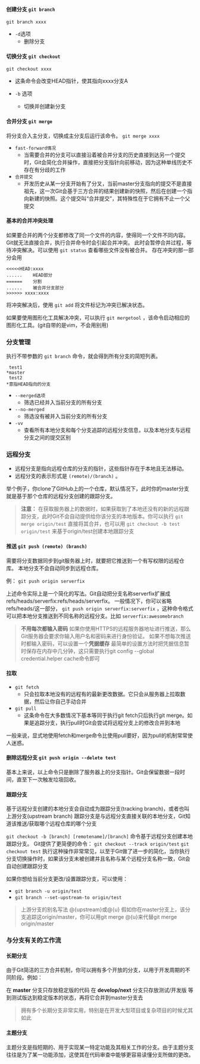 #### 创建分支 `git branch`
`git branch xxxx`

- `-d`选项
	- 删除分支
#### 切换分支 `git checkout`
`git checkout xxxx`
- 这条命令会改变HEAD指针，使其指向xxxx分支A

- `-b` 选项
	- 切换并创建新分支

#### 合并分支 `git merge`
将分支合入主分支，切换成主分支后运行该命令。 `git merge xxxx`

- `fast-forward情况`
	- 当需要合并的分支可以直接沿着被合并分支的历史直接到达另一个提交时，Git会简化合并操作，直接把分支指针向前移动，因为这种单线历史不存在有分歧的工作
- `合并提交`
	- 开发历史从某一分支开始有了分叉，当前master分支指向的提交不是直接祖先，这一次Git会基于三方合并的结果创建新的快照，然后在创建一个指向新建的快照。这个提交叫“合并提交”，其特殊性在于它拥有不止一个父提交

#### 基本的合并冲突处理

如果要合并的两个分支都修改了同一个文件的内容，使得同一个文件不同内容。Git就无法直接合并，执行合并命令时会引起合并冲突。
此时会暂停合并过程，等待冲突解决。可以使用 `git status` 查看哪些文件没有被合并。
存在冲突的那一部分会用
```
<<<<<HEAD:xxxx
......    HEAD部分
======    分割
......    被合并分支部分
>>>>>> xxxx:xxxx
```
将冲突解决后，使用 `git add` 将文件标记为冲突已解决状态。


如果要使用图形化工具解决冲突，可以执行 `git mergetool` ，该命令启动相应的图形化工具。(git自带的是vim，不会用别用)

### 分支管理
执行不带参数的 `git branch` 命令，就会得到所有分支的简短列表。
```
 test1
*master
 test2
*意指HEAD指向的分支
```
- `--merged选项`
	- 筛选已经并入当前分支的所有分支
-  `--no-merged`
	- 筛选没有被并入当前分支的所有分支
- `-vv`
	- 查看所有本地分支和每个分支追踪的远程分支信息，以及本地分支与远程分支之间的提交区别

### 远程分支

- 远程分支是指向远程仓库的分支的指针，这些指针存在于本地且无法移动。
- 远程分支的表示形式是 `(remote)/(branch)` 。

举个例子，你clone了GitHub上的一个仓库，默认情况下，此时你的master分支就是基于那个仓库的远程分支创建的跟踪分支。

> **注意：**
> 在获取服务器上的数据时，如果获取到了本地还没有的新的远程跟踪分支，此时Git不会自动提供给你该分支的本地版本。你可以执行 `git merge origin/test` 直接将其合并，也可以用 `git checkout -b test origin/test` 来基于origin/test创建本地跟踪分支

#### 推送 `git push (remote) (branch)`

需要将分支数据同步到git服务器上时，就要把它推送到一个有写权限的远程仓库。
本地分支不会自动同步到远程仓库。

例： `git push origin serverfix` 

上述命令实际上是一个简化的写法。Git自动把分支名称serverfix扩展成refs/heads/serverfix:refs/heads/serverfix。
一般情况下，你可以省略refs/heads/这一部分， `git push origin serverfix:serverfix` ，这种命令格式可以把本地分支推送到不同名称的远程分支。比如 `serverfix:awesomebranch`

> **不用每次都输入密码**
> 如果你使用HTTPS的远程服务器地址进行推送，那么Git服务器会要求你输入用户名和密码来进行身份验证。
> 如果不想每次推送时都输入密码，可以设置一个**凭据缓存** 最简单的设置方法时把凭据信息暂时保存在内存中几分钟，这只需要执行git config --global credential.helper cache命令即可

#### 拉取
- `git fetch`
	- 只会拉取本地没有的远程有的最新更改数据。它只会从服务器上拉取数据，然后让你自己手动合并
- `git pull`
	- 这条命令在大多数情况下基本等同于执行git fetch只后执行git merge。如果是追踪分支，执行pull时Git会尝试将远程分支上的修改合并到本地

一般来说，显式地使用fetch和merge命令比使用pull要好，因为pull的机制常常使人迷惑。

#### 删除远程分支 `git push origin --delete test`
基本上来说，以上命令只是删除了服务器上的分支指针。Git会保留数据一段时间，直至下一次触发垃圾回收。

#### 跟踪分支
基于远程分支创建的本地分支会自动成为跟踪分支(tracking branch)，或者也叫上游分支(upstream branch)
	跟踪分支是与远程分支直接关联的本地分支，Git知道该推送/获取哪个远程仓库的哪个分支

`git checkout -b [branch] [remotename]/[branch]` 命令基于远程分支创建本地跟踪分支。
Git提供了更简便的命令：
		`git checkout --track origin/test`
		`git checkout test`
	执行这种操作非常常见，以至于Git做了进一步的简化，当你执行分支切换操作时，如果该分支未被创建并且名称与某个远程分支名称一致，Git会自动创建跟踪分支

如果你想给当前分支更改/设置跟踪分支，可以使用：
- `git branch -u origin/test`
- `git branch --set-upstream-to origin/test`

> 上游分支的别名写法
> @{upstream}或@{u}
> 假如你在master分支上，该分支追踪这origin/master，你可以用git merge @{u}来代替git merge origin/master

### 与分支有关的工作流
#### 长期分支
由于Git简洁的三方合并机制，你可以拥有多个开放的分支，以用于开发周期的不同阶段。例如：

在 **master** 分支只存放稳定版的代码
在 **develop/next** 分支只存放测试/开发版
等到测试版达到稳定版本的状态，再将它合并到master分支去

> 拥有多个长期分支非常实用，特别是在开发大型项目或复杂项目的时候尤其如此

#### 主题分支
主题分支是指短期的、用于实现某一特定功能及其相关工作的分支。由于主题分支往往是为了某一功能添加，这使其在代码审查中能够更容易读懂分支所做的更改。